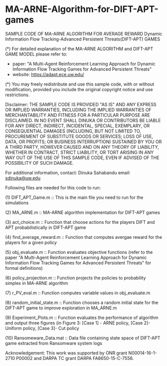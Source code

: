 # MA-ARNE-Algorithm-for-DIFT-APT-games

SAMPLE CODE OF MA-ARNE ALGORITHM FOR AVERAGE REWARD Dynamic Information Flow Tracking-Advanced Persistent Threats(DIFT-APT) GAMES

(*) For detailed explanation of the MA-ARNE ALGORITHM and DIFT-APT GAME MODEL please refer to:
   - paper: "A Multi-Agent Reinforcement Learning Approach for Dynamic Information Flow Tracking Games for Advanced Persistent Threats"
   - website: https://adapt.ece.uw.edu/
   
(*) You may freely redistribute and use this sample code, with or without modification, provided you include the original copyright notice and use restrictions.

Disclaimer: THE SAMPLE CODE IS PROVIDED "AS IS" AND ANY EXPRESS OR IMPLIED WARRANTIES, INCLUDING THE IMPLIED WARRANTIES OF MERCHANTABILITY AND FITNESS FOR A 
PARTICULAR PURPOSE ARE DISCLAIMED. IN NO EVENT SHALL DINUKA OR CONTRIBUTORS BE LIABLE FOR ANY DIRECT, INDIRECT, INCIDENTAL, SPECIAL, EXEMPLARY, OR CONSEQUENTIAL 
DAMAGES (INCLUDING, BUT NOT LIMITED TO, PROCUREMENT OF SUBSTITUTE GOODS OR SERVICES; LOSS OF USE, DATA, OR PROFITS; OR BUSINESS INTERRUPTION) SUSTAINED BY YOU 
OR A THIRD PARTY, HOWEVER CAUSED AND ON ANY THEORY OF LIABILITY, WHETHER IN CONTRACT, STRICT LIABILITY, OR TORT ARISING IN ANY WAY OUT OF THE USE OF THIS SAMPLE 
CODE, EVEN IF ADVISED OF THE POSSIBILITY OF SUCH DAMAGE.

For additional information, contact:
Dinuka Sahabandu
email: sdinuka@uw.edu

Following files are needed for this code to run:

(1) DIFT_APT_Game.m :: This is the main file you need to run for the simulations

(2) MA_ARNE.m :: MA-ARNE algorithm implementation for DIFT-APT games

(3) act_choice.m :: Function that choose actions for the players DIFT and APT probabilistically in DIFT-APT game

(4) find_average_reward.m :: Function that computes avergae reward for the players for a given policy

(5) obj_evaluate.m :: Function evaluates objective functions (refer to the paper "A Multi-Agent Reinforcement Learning Approach for Dynamic Information Flow Tracking Games for Advanced Persistent Threats" for formal definitions)

(6) policy_projection.m :: Function projects the policies to probability simplex in MA-ARNE algorithm 

(7) r_PV_eval.m :: Function computes variable values in obj_evaluate.m

(8) random_initial_state.m :: Function chooses a random initial state for the DIFT-APT game to improve exploration in MA_ARNE.m

(9) Experiment_Plots.m :: Function evaluates the performance of algorithm and output three figures (in Figure 3: [Case 1] - ARNE policy, [Case 2]- Uniform policy, [Case 3]- Cut policy

(10) Ransomeware_Data.mat :: Data file containing state space of DIFT-APT game extracted from Ransomware system logs

Acknowledgement: This work was supported by ONR grant N00014-16-1-2710 P00002 and DARPA TC grant DARPA FA8650-15-C-7556.
